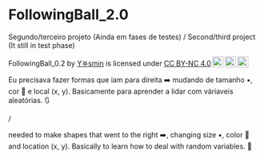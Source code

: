 # FollowingBall_2.0
Segundo/terceiro projeto (Ainda em fases de testes) / Second/third project (It still in test phase)

<p xmlns:cc="http://creativecommons.org/ns#" xmlns:dct="http://purl.org/dc/terms/"><span property="dct:title">FollowingBall_0.2</span> by <a rel="cc:attributionURL dct:creator" property="cc:attributionName" href="https://bsky.app/profile/luapurpura.bsky.social">Y𖤐smin</a> is licensed under <a href="https://creativecommons.org/licenses/by-nc/4.0/?ref=chooser-v1" target="_blank" rel="license noopener noreferrer" style="display:inline-block;">CC BY-NC 4.0<img style="height:22px!important;margin-left:3px;vertical-align:text-bottom;" src="https://mirrors.creativecommons.org/presskit/icons/cc.svg?ref=chooser-v1" alt=""><img style="height:22px!important;margin-left:3px;vertical-align:text-bottom;" src="https://mirrors.creativecommons.org/presskit/icons/by.svg?ref=chooser-v1" alt=""><img style="height:22px!important;margin-left:3px;vertical-align:text-bottom;" src="https://mirrors.creativecommons.org/presskit/icons/nc.svg?ref=chooser-v1" alt=""></a></p>

Eu precisava fazer formas que iam para direita ➡️ mudando de tamanho ▪️, cor 🌈 e local (x, y). Basicamente para aprender a lidar com váriaveis aleatórias. 🔃

/

 needed to make shapes that went to the right ➡️, changing size ▪️, color 🌈 and location (x, y). Basically to learn how to deal with random variables. 🔄
